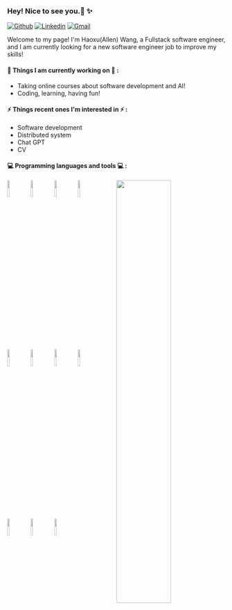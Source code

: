 ### Hey! Nice to see you.👋 ✨ 
 
 
[![Github](https://img.shields.io/badge/-Github-000?style=flat&logo=Github&logoColor=white)](https://github.com/WhhhhhhX)
[![Linkedin](https://img.shields.io/badge/-LinkedIn-blue?style=flat&logo=Linkedin&logoColor=white)](https://www.linkedin.com/in/hxwang618/)
[![Gmail](https://img.shields.io/badge/-Gmail-c14438?style=flat&logo=Gmail&logoColor=white)](haoxwang6@gmail.com)
 
Welcome to my page!
I'm Haoxu(Allen) Wang, a Fullstack software engineer, and I am currently looking for a new software engineer job to improve my skills!  
 

 
 
#### 🌱 Things I am currently working on 🌱 : 
- Taking online courses about software development and AI!
- Coding, learning, having fun!
 
 
#### ⚡ Things recent ones I'm interested in ⚡ : 
- Software development
- Distributed system
- Chat GPT
- CV

#### :computer: Programming languages and tools :computer: : 
<p>
<img width="50%" align="right" src="https://github-readme-stats.vercel.app/api?username=WhhhhhhX&show_icons=true&hide_border=true" />
<code><img width="10%" src="https://www.vectorlogo.zone/logos/java/java-horizontal.svg"></code>
<code><img width="10%" src="https://www.vectorlogo.zone/logos/python/python-ar21.svg"></code>
<code><img width="10%" src="https://www.vectorlogo.zone/logos/javascript/javascript-horizontal.svg"></code>
<code><img width="10%" src="https://www.vectorlogo.zone/logos/reactjs/reactjs-ar21.svg"></code>


<br />
<code><img width="10%" src="https://www.vectorlogo.zone/logos/git-scm/git-scm-ar21.svg"></code>
<code><img width="10%" src="https://www.vectorlogo.zone/logos/springio/springio-ar21.svg"></code>
<code><img width="10%" src="https://www.vectorlogo.zone/logos/nodejs/nodejs-horizontal.svg"></code>
<code><img width="10%" src="https://www.vectorlogo.zone/logos/mysql/mysql-official.svg"></code>

<br />
<code><img width="10%" src="https://www.vectorlogo.zone/logos/postgresql/postgresql-ar21.svg"></code>
<code><img width="10%" src="https://www.vectorlogo.zone/logos/w3_css/w3_css-ar21.svg"></code>
<code><img width="10%" src="https://www.vectorlogo.zone/logos/amazon_aws/amazon_aws-ar21.svg"></code>
</p>

